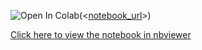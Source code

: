 ![Open In Colab](https://colab.research.google.com/assets/colab-badge.svg)(<[notebook_url](https://colab.research.google.com/drive/1onuOXTPwHIfNAVKz2PJERWvxDQt6uGV3#scrollTo=e1a14e5f)>)

[Click here to view the notebook in nbviewer](<[notebook_url](https://colab.research.google.com/drive/1onuOXTPwHIfNAVKz2PJERWvxDQt6uGV3#scrollTo=e1a14e5f)>)
